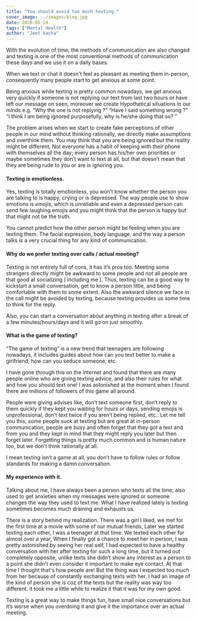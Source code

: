 ```yaml
---
title: "You should avoid too much texting."
cover_image: ../images/blog.jpg
date: 2020-05-24
tags: ["Mental Health"]
author: "Jeet kacha"
---
```


With the evolution of time, the methods of communication are also changed and texting is one of the most conventional methods of communication these days and we use it on a daily bases.

When we text or chat it doesn't feel as pleasant as meeting them in-person, consequently many people start to get anxious at some point.

Being anxious while texting is pretty common nowadays, we get anxious very quickly if someone is not replying our text from last two hours or have left our message on seen, moreover we create Hypothetical situations in our minds e.g.
“Why the one is not replying ?”
“Have I said something wrong ?”
“I think I am being ignored purposefully, why is he/she doing that so? ”

The problem arises when we start to create fake perceptions of other people in our mind without thinking rationally, we directly make assumptions and overthink them. You may think that you are being ignored but the reality might be different, Not everyone has a habit of keeping with their phone with themselves all the day; every person has his/her own priorities or maybe sometimes they don’t want to text at all, but that doesn’t mean that they are being rude to you or are is ignoring you.

#### Texting is emotionless.

Yes, texting is totally emotionless, you won’t know whether the person you are talking to is happy, crying or is depressed. The way people use to show emotions is _emojis_, which is unreliable and even a depressed person can send few laughing emojis and you might think that the person is happy but that might not be the truth.

You cannot predict how the other person might be feeling when you are texting them. The facial expression, body language, and the way a person talks is a very crucial thing for any kind of communication.

#### Why do we prefer texting over calls / actual meeting?

Texting is not entirely full of cons, it has it’s pros too. Meeting some strangers directly might be awkward to some people and not all people are that good at socializing ( including me ). Thus, texting can be a good way to kickstart a small conversation, get to know a person little, and being comfortable with them to some extent. Also the awkward silence we face in the call might be avoided by texting, because texting provides us some time to think for the reply.

Also, you can start a conversation about anything in texting after a break of a few minutes/hours/days and it will go on just smoothly.

#### What is the game of texting?

“The game of texting” is a new trend that teenagers are following nowadays, it includes guides about how can you text better to make a girlfriend, how can you seduce someone, etc.

I have gone through this on the internet and found that there are many people online who are giving texting advice, and also their rules for what and how you should text one! I was astonished at the moment when I found there are millions of followers of this game all around.

People were giving advises like, don’t text someone first, don’t reply to them quickly if they kept you waiting for hours or days, sending emojis is unprofessional, don’t text twice if you aren’t being replied, etc.. Let me tell you this, some people suck at texting but are great at in-person communication, people are busy and often forget that they got a text and from you and they kept in mind that they might reply you later but then forget later. Forgetting things is pretty much common and is human nature too, but we don’t think rationally at all.

I mean texting isn’t a game at all, you don’t have to follow rules or follow standards for making a damn conversation.

#### My experience with it.

Talking about me, I have always been a person who texts all the time; also used to get anxieties when my messages were ignored or someone changes the way they used to text me. What I have realized lately is texting sometimes becomes much draining and exhausts us.

There is a story behind my realization. There was a girl I liked, we met for the first time at a movie with some of our mutual friends, Later we started texting each other, I was a teenager at that time. We texted each other for almost over a year, When I finally got a chance to meet her in person, I was pretty astonished by seeing her real self, I had expected to have a healthy conversation with her after texting for such a long time, but it turned out completely opposite, unlike texts she didn’t show any interest as a person to a point she didn't even consider it important to make eye contact. At that time I thought that's how people are! But the thing was I expected too much from her because of constantly exchanging texts with her. I had an image of the kind of person she is coz of the texts but the reality was way too different. it took me a little while to realize it that it was for my own good.

Texting is a great way to make things fun, have small nice conversations but it’s worse when you overdoing it and give it the importance over an actual meeting.
